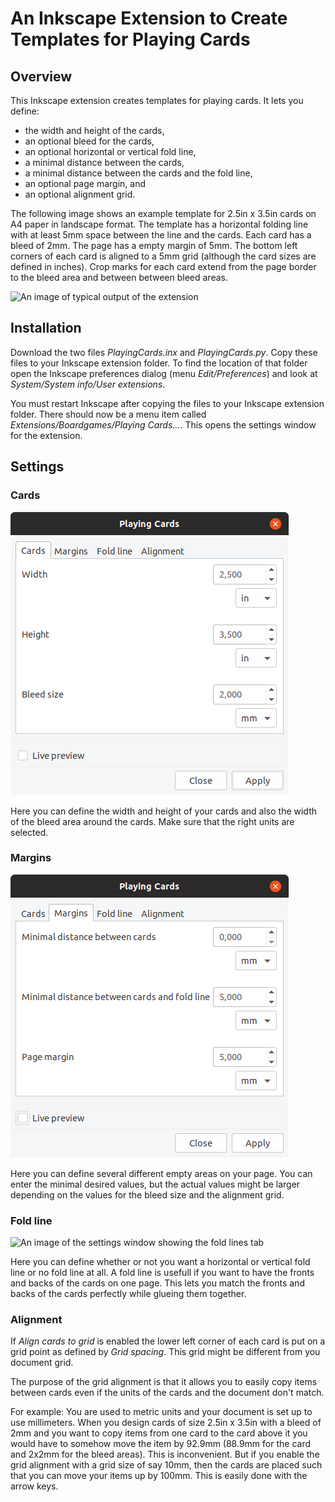 # An Inkscape Extension to Create Templates for Playing Cards

## Overview

This Inkscape extension creates templates for playing cards. It lets you define:
- the width and height of the cards,
- an optional bleed for the cards,
- an optional horizontal or vertical fold line,
- a minimal distance between the cards,
- a minimal distance between the cards and the fold line,
- an optional page margin, and
- an optional alignment grid.

The following image shows an example template for 2.5in x 3.5in cards on A4
paper in landscape format. The template has a horizontal folding line with at
least 5mm space between the line and the cards. Each card has a bleed of
2mm. The page has a empty margin of 5mm. The bottom left corners of each card
is aligned to a 5mm grid (although the card sizes are defined in inches). Crop
marks for each card extend from the page border to the bleed area and between
between bleed areas.

![An image of typical output of the extension](https://github.com/DerElam/inkscape-extension-playing-cards/blob/master/images/example_01.png)

## Installation

Download the two files *PlayingCards.inx* and *PlayingCards.py*. Copy these files to your Inkscape extension folder. To find the location of that folder open the Inkscape preferences dialog (menu *Edit/Preferences*) and look at *System/System info/User extensions*.

You must restart Inkscape after copying the files to your Inkscape extension folder. There should now be a menu item called *Extensions/Boardgames/Playing Cards...*. This opens the settings window for the extension.

## Settings

### Cards

![An image of the settings window showing the cards tab](https://github.com/DerElam/inkscape-extension-playing-cards/blob/master/images/settings_cards.png)

Here you can define the width and height of your cards and also the width of
the bleed area around the cards. Make sure that the right units are selected.

### Margins

![An image of the settings window showing the margins tab](https://github.com/DerElam/inkscape-extension-playing-cards/blob/master/images/settings_margins.png)

Here you can define several different empty areas on your page. You can enter
the minimal desired values, but the actual values might be larger depending on
the values for the bleed size and the alignment grid.

### Fold line

![An image of the settings window showing the fold lines tab](https://github.com/DerElam/inkscape-extension-playing-cards/blob/master/images/settings_foldlines.png)

Here you can define whether or not you want a horizontal or vertical fold line
or no fold line at all. A fold line is usefull if you want to have the fronts
and backs of the cards on one page. This lets you match the fronts and backs
of the cards perfectly while glueing them together.

### Alignment

If *Align cards to grid* is enabled the lower left corner of each card is put on a grid point as defined by *Grid spacing*. This grid might be different from you document grid.

The purpose of the grid alignment is that it allows you to easily copy items between cards even if the units of the cards and the document don't match.

For example: You are used to metric units and your document is set up to use millimeters. When you design cards of size 2.5in x 3.5in with a bleed of 2mm and you want to copy items from one card to the card above it you would have to somehow move the item by 92.9mm (88.9mm for the card and 2x2mm for the bleed areas). This is inconvenient. But if you enable the grid alignment with a grid size of say 10mm, then the cards are placed such that you can move your items up by 100mm. This is easily done with the arrow keys.